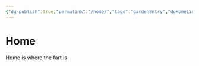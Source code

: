 ```yaml
---
{"dg-publish":true,"permalink":"/home/","tags":"gardenEntry","dgHomeLink":true,"dgPassFrontmatter":false}
---
```


# Home
Home is where the fart is